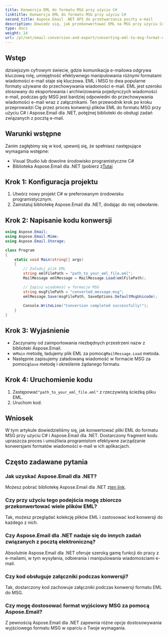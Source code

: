 ```yaml
---
title: Konwersja EML do formatu MSG przy użyciu C#
linktitle: Konwersja EML do formatu MSG przy użyciu C#
second_title: Aspose.Email .NET API do przetwarzania poczty e-mail
description: Dowiedz się, jak przekonwertować EML na MSG przy użyciu C# i Aspose.Email dla .NET. Obszerny przewodnik z przykładami kodu umożliwiającymi efektywną konwersję formatu wiadomości e-mail.
type: docs
weight: 14
url: /pl/net/email-conversion-and-export/converting-eml-to-msg-format-using-csharp/
---
```


## Wstęp

dzisiejszym cyfrowym świecie, gdzie komunikacja e-mailowa odgrywa kluczową rolę, umiejętność efektywnego manipulowania różnymi formatami wiadomości e-mail staje się kluczowa. EML i MSG to dwa popularne formaty używane do przechowywania wiadomości e-mail. EML jest szeroko stosowany do eksportowania i archiwizowania pojedynczych wiadomości e-mail, podczas gdy MSG jest bardziej odpowiedni do przechowywania wiadomości e-mail wraz z załącznikami. Ten przewodnik krok po kroku przeprowadzi Cię przez proces konwersji plików EML do formatu MSG przy użyciu C# i Aspose.Email dla .NET, potężnej biblioteki do obsługi zadań związanych z pocztą e-mail.

## Warunki wstępne

Zanim zagłębimy się w kod, upewnij się, że spełniasz następujące wymagania wstępne:

- Visual Studio lub dowolne środowisko programistyczne C#
-  Biblioteka Aspose.Email dla .NET (pobierz z[Tutaj](https://releases.aspose.com/email/net)

## Krok 1: Konfiguracja projektu

1. Utwórz nowy projekt C# w preferowanym środowisku programistycznym.
2. Zainstaluj bibliotekę Aspose.Email dla .NET, dodając do niej odwołanie.

## Krok 2: Napisanie kodu konwersji

```csharp
using Aspose.Email;
using Aspose.Email.Mime;
using Aspose.Email.Storage;

class Program
{
    static void Main(string[] args)
    {
        // Załaduj plik EML
        string emlFilePath = "path_to_your_eml_file.eml";
        MailMessage emlMessage = MailMessage.Load(emlFilePath);

        // Zapisz wiadomość w formacie MSG
        string msgFilePath = "converted_message.msg";
        emlMessage.Save(msgFilePath, SaveOptions.DefaultMsgUnicode);
        
        Console.WriteLine("Conversion completed successfully!");
    }
}
```

## Krok 3: Wyjaśnienie

- Zaczynamy od zaimportowania niezbędnych przestrzeni nazw z biblioteki Aspose.Email.
- w`Main` metodę, ładujemy plik EML za pomocą`MailMessage.Load` metoda.
-  Następnie zapisujemy załadowaną wiadomość w formacie MSG za pomocą`Save` metodę i określenie żądanego formatu.

## Krok 4: Uruchomienie kodu

1.  Zastępować`"path_to_your_eml_file.eml"` z rzeczywistą ścieżką pliku EML.
2. Uruchom kod.

## Wniosek

W tym artykule dowiedzieliśmy się, jak konwertować pliki EML do formatu MSG przy użyciu C# i Aspose.Email dla .NET. Dostarczony fragment kodu upraszcza proces i umożliwia programistom efektywne zarządzanie konwersjami formatów wiadomości e-mail w ich aplikacjach.

## Często zadawane pytania

### Jak uzyskać Aspose.Email dla .NET?

 Możesz pobrać bibliotekę Aspose.Email dla .NET z[ten link](https://releases.aspose.com/email/net).

### Czy przy użyciu tego podejścia mogę zbiorczo przekonwertować wiele plików EML?

Tak, możesz przeglądać kolekcję plików EML i zastosować kod konwersji do każdego z nich.

### Czy Aspose.Email dla .NET nadaje się do innych zadań związanych z pocztą elektroniczną?

Absolutnie Aspose.Email dla .NET oferuje szeroką gamę funkcji do pracy z e-mailami, w tym wysyłania, odbierania i manipulowania wiadomościami e-mail.

### Czy kod obsługuje załączniki podczas konwersji?

Tak, dostarczony kod zachowuje załączniki podczas konwersji formatu EML do MSG.

### Czy mogę dostosować format wyjściowy MSG za pomocą Aspose.Email?

Z pewnością Aspose.Email dla .NET zapewnia różne opcje dostosowywania wyjściowego formatu MSG w oparciu o Twoje wymagania.